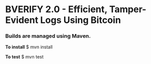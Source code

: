 # BVERIFY 2.0 - Efficient, Tamper-Evident Logs Using Bitcoin 


### Builds are managed using Maven. 

__To install__
$ mvn install

__To test__
$ mvn test





